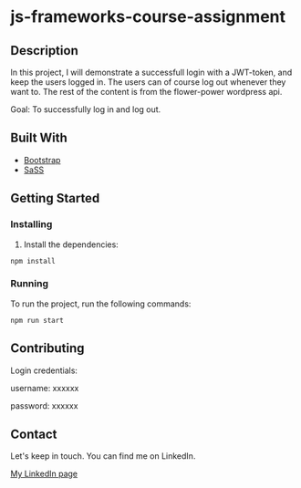 # js-frameworks-course-assignment


## Description

In this project, I will demonstrate a successfull login with a JWT-token, and keep the users logged in. The users can of course log out whenever they want to. The rest of the content is from
the flower-power wordpress api. 


Goal: To successfully log in and log out. 

## Built With

- [Bootstrap](https://getbootstrap.com)
- [SaSS](https://sass-lang.com/)
  



## Getting Started

### Installing

1. Install the dependencies:

```
npm install
```

### Running

To run the project, run the following commands:

```
npm run start
```

## Contributing


Login credentials: 

username: xxxxxx

password: xxxxxx


## Contact

Let's keep in touch. You can find me on LinkedIn.

[My LinkedIn page](https://www.linkedin.com/in/yunus-talay-324074191/)


